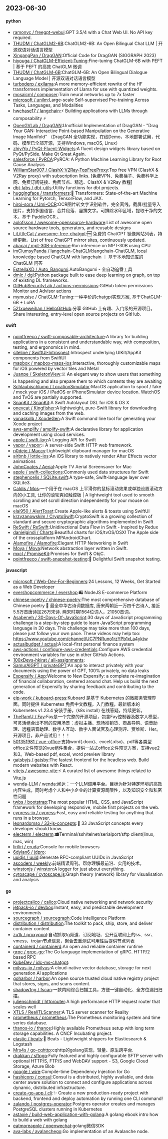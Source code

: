 ## 2023-06-30

#### python
* [ramonvc / freegpt-webui](https://github.com/ramonvc/freegpt-webui):GPT 3.5/4 with a Chat Web UI. No API key required.
* [THUDM / ChatGLM2-6B](https://github.com/THUDM/ChatGLM2-6B):ChatGLM2-6B: An Open Bilingual Chat LLM | 开源双语对话语言模型
* [XingangPan / DragGAN](https://github.com/XingangPan/DragGAN):Official Code for DragGAN (SIGGRAPH 2023)
* [hiyouga / ChatGLM-Efficient-Tuning](https://github.com/hiyouga/ChatGLM-Efficient-Tuning):Fine-tuning ChatGLM-6B with PEFT | 基于 PEFT 的高效 ChatGLM 微调
* [THUDM / ChatGLM-6B](https://github.com/THUDM/ChatGLM-6B):ChatGLM-6B: An Open Bilingual Dialogue Language Model | 开源双语对话语言模型
* [turboderp / exllama](https://github.com/turboderp/exllama):A more memory-efficient rewrite of the HF transformers implementation of Llama for use with quantized weights.
* [mosaicml / composer](https://github.com/mosaicml/composer):Train neural networks up to 7x faster
* [microsoft / unilm](https://github.com/microsoft/unilm):Large-scale Self-supervised Pre-training Across Tasks, Languages, and Modalities
* [hwchase17 / langchain](https://github.com/hwchase17/langchain):⚡
Building applications with LLMs through composability
⚡
* [OpenGVLab / DragGAN](https://github.com/OpenGVLab/DragGAN):Unofficial Implementation of DragGAN - "Drag Your GAN: Interactive Point-based Manipulation on the Generative Image Manifold" （DragGAN 全功能实现，在线Demo，本地部署试用，代码、模型已全部开源，支持Windows, macOS, Linux）
* [zhiyiYo / PyQt-Fluent-Widgets](https://github.com/zhiyiYo/PyQt-Fluent-Widgets):A fluent design widgets library based on PyQt/PySide. Make Qt Great Again.
* [salesforce / PyRCA](https://github.com/salesforce/PyRCA):PyRCA: A Python Machine Learning Library for Root Cause Analysis
* [WilliamStar007 / ClashX-V2Ray-TopFreeProxy](https://github.com/WilliamStar007/ClashX-V2Ray-TopFreeProxy):Top free VPN (ClashX & V2Ray proxy) with subscription links. [免费VPN、免费梯子、免费科学上网、免费订阅链接、免费节点、精选、ClashX & V2Ray 教程]
* [dbt-labs / dbt-utils](https://github.com/dbt-labs/dbt-utils):Utility functions for dbt projects.
* [huggingface / transformers](https://github.com/huggingface/transformers):🤗
Transformers: State-of-the-art Machine Learning for Pytorch, TensorFlow, and JAX.
* [hiroi-sora / Umi-OCR](https://github.com/hiroi-sora/Umi-OCR):OCR图片转文字识别软件，完全离线。截屏/批量导入图片，支持多国语言、合并段落、竖排文字。可排除水印区域，提取干净的文本。基于 PaddleOCR 。
* [aolofsson / awesome-opensource-hardware](https://github.com/aolofsson/awesome-opensource-hardware):List of awesome open source hardware tools, generators, and reusable designs
* [LiLittleCat / awesome-free-chatgpt](https://github.com/LiLittleCat/awesome-free-chatgpt):🆓
免费的 ChatGPT 镜像网站列表，持续更新。List of free ChatGPT mirror sites, continuously updated.
* [abacaj / mpt-30B-inference](https://github.com/abacaj/mpt-30B-inference):Run inference on MPT-30B using CPU
* [imClumsyPanda / langchain-ChatGLM](https://github.com/imClumsyPanda/langchain-ChatGLM):langchain-ChatGLM, local knowledge based ChatGLM with langchain ｜ 基于本地知识库的 ChatGLM 问答
* [EstrellaXD / Auto_Bangumi](https://github.com/EstrellaXD/Auto_Bangumi):AutoBangumi - 全自动追番工具
* [dmlc / dgl](https://github.com/dmlc/dgl):Python package built to ease deep learning on graph, on top of existing DL frameworks.
* [GitHubSecurityLab / actions-permissions](https://github.com/GitHubSecurityLab/actions-permissions):GitHub token permissions Monitor and Advisor actions
* [mymusise / ChatGLM-Tuning](https://github.com/mymusise/ChatGLM-Tuning):一种平价的chatgpt实现方案, 基于ChatGLM-6B + LoRA
* [521xueweihan / HelloGitHub](https://github.com/521xueweihan/HelloGitHub):分享 GitHub 上有趣、入门级的开源项目。Share interesting, entry-level open source projects on GitHub.

#### swift
* [pointfreeco / swift-composable-architecture](https://github.com/pointfreeco/swift-composable-architecture):A library for building applications in a consistent and understandable way, with composition, testing, and ergonomics in mind.
* [siteline / SwiftUI-Introspect](https://github.com/siteline/SwiftUI-Introspect):Introspect underlying UIKit/AppKit components from SwiftUI
* [mapbox / mapbox-maps-ios](https://github.com/mapbox/mapbox-maps-ios):Interactive, thoroughly customizable maps for iOS powered by vector tiles and Metal
* [Juanpe / SkeletonView](https://github.com/Juanpe/SkeletonView):☠️
An elegant way to show users that something is happening and also prepare them to which contents they are awaiting
* [Schlaubischlump / LocationSimulator](https://github.com/Schlaubischlump/LocationSimulator):MacOS application to spoof / fake / mock your iOS / iPadOS or iPhoneSimulator device location. WatchOS and TvOS are partially supported.
* [SnapKit / SnapKit](https://github.com/SnapKit/SnapKit):A Swift Autolayout DSL for iOS & OS X
* [onevcat / Kingfisher](https://github.com/onevcat/Kingfisher):A lightweight, pure-Swift library for downloading and caching images from the web.
* [yonaskolb / XcodeGen](https://github.com/yonaskolb/XcodeGen):A Swift command line tool for generating your Xcode project
* [aws-amplify / amplify-swift](https://github.com/aws-amplify/amplify-swift):A declarative library for application development using cloud services.
* [apple / swift-log](https://github.com/apple/swift-log):A Logging API for Swift
* [vapor / vapor](https://github.com/vapor/vapor):💧
A server-side Swift HTTP web framework.
* [p0deje / Maccy](https://github.com/p0deje/Maccy):Lightweight clipboard manager for macOS
* [airbnb / lottie-ios](https://github.com/airbnb/lottie-ios):An iOS library to natively render After Effects vector animations
* [JohnCoates / Aerial](https://github.com/JohnCoates/Aerial):Apple TV Aerial Screensaver for Mac
* [apple / swift-collections](https://github.com/apple/swift-collections):Commonly used data structures for Swift
* [stephencelis / SQLite.swift](https://github.com/stephencelis/SQLite.swift):A type-safe, Swift-language layer over SQLite3.
* [Caldis / Mos](https://github.com/Caldis/Mos):一个用于在 macOS 上平滑你的鼠标滚动效果或单独设置滚动方向的小工具, 让你的滚轮爽如触控板 | A lightweight tool used to smooth scrolling and set scroll direction independently for your mouse on macOS
* [elai950 / AlertToast](https://github.com/elai950/AlertToast):Create Apple-like alerts & toasts using SwiftUI
* [krzyzanowskim / CryptoSwift](https://github.com/krzyzanowskim/CryptoSwift):CryptoSwift is a growing collection of standard and secure cryptographic algorithms implemented in Swift
* [ReSwift / ReSwift](https://github.com/ReSwift/ReSwift):Unidirectional Data Flow in Swift - Inspired by Redux
* [danielgindi / Charts](https://github.com/danielgindi/Charts):Beautiful charts for iOS/tvOS/OSX! The Apple side of the crossplatform MPAndroidChart.
* [Alamofire / Alamofire](https://github.com/Alamofire/Alamofire):Elegant HTTP Networking in Swift
* [Moya / Moya](https://github.com/Moya/Moya):Network abstraction layer written in Swift.
* [mxcl / PromiseKit](https://github.com/mxcl/PromiseKit):Promises for Swift & ObjC.
* [pointfreeco / swift-snapshot-testing](https://github.com/pointfreeco/swift-snapshot-testing):📸
Delightful Swift snapshot testing.

#### javascript
* [microsoft / Web-Dev-For-Beginners](https://github.com/microsoft/Web-Dev-For-Beginners):24 Lessons, 12 Weeks, Get Started as a Web Developer
* [evershopcommerce / evershop](https://github.com/evershopcommerce/evershop):🛍️
NodeJS E-commerce Platform
* [chinese-poetry / chinese-poetry](https://github.com/chinese-poetry/chinese-poetry):The most comprehensive database of Chinese poetry
🧶
最全中华古诗词数据库, 唐宋两朝近一万四千古诗人, 接近5.5万首唐诗加26万宋诗. 两宋时期1564位词人，21050首词。
* [Asabeneh / 30-Days-Of-JavaScript](https://github.com/Asabeneh/30-Days-Of-JavaScript):30 days of JavaScript programming challenge is a step-by-step guide to learn JavaScript programming language in 30 days. This challenge may take more than 100 days, please just follow your own pace. These videos may help too: https://www.youtube.com/channel/UC7PNRuno1rzYPb1xLa4yktw
* [actualbudget / actual](https://github.com/actualbudget/actual):A local-first personal finance system
* [aws-actions / configure-aws-credentials](https://github.com/aws-actions/configure-aws-credentials):Configure AWS credential environment variables for use in other GitHub Actions.
* [100xDevs-hkirat / all-assignments](https://github.com/100xDevs-hkirat/all-assignments):
* [SamurAIGPT / privateGPT](https://github.com/SamurAIGPT/privateGPT):An app to interact privately with your documents using the power of GPT, 100% privately, no data leaks
* [Expensify / App](https://github.com/Expensify/App):Welcome to New Expensify: a complete re-imagination of financial collaboration, centered around chat. Help us build the next generation of Expensify by sharing feedback and contributing to the code.
* [eip-work / kuboard-press](https://github.com/eip-work/kuboard-press):Kuboard 是基于 Kubernetes 的微服务管理界面。同时提供 Kubernetes 免费中文教程，入门教程，最新版本的 Kubernetes v1.23.4 安装手册，(k8s install) 在线答疑，持续更新。
* [TheRamU / Fay](https://github.com/TheRamU/Fay):Fay是一个完整的开源项目，包含Fay控制器及数字人模型，可灵活组合出不同的应用场景：虚拟主播、现场推销货、商品导购、语音助理、远程语音助理、数字人互动、数字人面试官及心理测评、贾维斯、Her。 开源项目，非产品试用！！！
* [501351981 / vue-office](https://github.com/501351981/vue-office):支持word(.docx)、excel(.xlsx)、pdf等各类型office文件预览的vue组件集合，提供一站式office文件预览方案，支持vue2和3。Web-based pdf, excel, word preview library
* [gatsbyjs / gatsby](https://github.com/gatsbyjs/gatsby):The fastest frontend for the headless web. Build modern websites with React.
* [vitejs / awesome-vite](https://github.com/vitejs/awesome-vite):⚡️
A curated list of awesome things related to Vite.js
* [wenda-LLM / wenda](https://github.com/wenda-LLM/wenda):闻达：一个LLM调用平台。目标为针对特定环境的高效内容生成，同时考虑个人和中小企业的计算资源局限性，以及知识安全和私密性问题
* [twbs / bootstrap](https://github.com/twbs/bootstrap):The most popular HTML, CSS, and JavaScript framework for developing responsive, mobile first projects on the web.
* [cypress-io / cypress](https://github.com/cypress-io/cypress):Fast, easy and reliable testing for anything that runs in a browser.
* [leonardomso / 33-js-concepts](https://github.com/leonardomso/33-js-concepts):📜
33 JavaScript concepts every developer should know.
* [electerm / electerm](https://github.com/electerm/electerm):📻Terminal/ssh/telnet/serialport/sftp client(linux, mac, win)
* [liriliri / eruda](https://github.com/liriliri/eruda):Console for mobile browsers
* [6dylan6 / jdpro](https://github.com/6dylan6/jdpro):
* [uuidjs / uuid](https://github.com/uuidjs/uuid):Generate RFC-compliant UUIDs in JavaScript
* [ascoders / weekly](https://github.com/ascoders/weekly):前端精读周刊。帮你理解最前沿、实用的技术。
* [winstonjs / winston](https://github.com/winstonjs/winston):A logger for just about everything.
* [cytoscape / cytoscape.js](https://github.com/cytoscape/cytoscape.js):Graph theory (network) library for visualisation and analysis

#### go
* [projectcalico / calico](https://github.com/projectcalico/calico):Cloud native networking and network security
* [jetpack-io / devbox](https://github.com/jetpack-io/devbox):Instant, easy, and predictable development environments
* [sourcegraph / sourcegraph](https://github.com/sourcegraph/sourcegraph):Code Intelligence Platform
* [distribution / distribution](https://github.com/distribution/distribution):The toolkit to pack, ship, store, and deliver container content
* [zu1k / proxypool](https://github.com/zu1k/proxypool):自动抓取tg频道、订阅地址、公开互联网上的ss、ssr、vmess、trojan节点信息，聚合去重测试可用性后提供节点列表
* [containerd / containerd](https://github.com/containerd/containerd):An open and reliable container runtime
* [grpc / grpc-go](https://github.com/grpc/grpc-go):The Go language implementation of gRPC. HTTP/2 based RPC
* [KubeDev / idc-ms-chatgpt](https://github.com/KubeDev/idc-ms-chatgpt):
* [milvus-io / milvus](https://github.com/milvus-io/milvus):A cloud-native vector database, storage for next generation AI applications
* [goharbor / harbor](https://github.com/goharbor/harbor):An open source trusted cloud native registry project that stores, signs, and scans content.
* [shadow1ng / fscan](https://github.com/shadow1ng/fscan):一款内网综合扫描工具，方便一键自动化、全方位漏扫扫描。
* [julienschmidt / httprouter](https://github.com/julienschmidt/httprouter):A high performance HTTP request router that scales well
* [XTLS / RealiTLScanner](https://github.com/XTLS/RealiTLScanner):A TLS server scanner for Reality
* [prometheus / prometheus](https://github.com/prometheus/prometheus):The Prometheus monitoring system and time series database.
* [thanos-io / thanos](https://github.com/thanos-io/thanos):Highly available Prometheus setup with long term storage capabilities. A CNCF Incubating project.
* [elastic / beats](https://github.com/elastic/beats):🐠 Beats - Lightweight shippers for Elasticsearch & Logstash
* [Mrs4s / go-cqhttp](https://github.com/Mrs4s/go-cqhttp):cqhttp的golang实现，轻量、原生跨平台.
* [drakkan / sftpgo](https://github.com/drakkan/sftpgo):Fully featured and highly configurable SFTP server with optional HTTP/S, FTP/S and WebDAV support - S3, Google Cloud Storage, Azure Blob
* [google / wire](https://github.com/google/wire):Compile-time Dependency Injection for Go
* [hashicorp / consul](https://github.com/hashicorp/consul):Consul is a distributed, highly available, and data center aware solution to connect and configure applications across dynamic, distributed infrastructure.
* [create-go-app / cli](https://github.com/create-go-app/cli):✨
Create a new production-ready project with backend, frontend and deploy automation by running one CLI command!
* [zalando / postgres-operator](https://github.com/zalando/postgres-operator):Postgres operator creates and manages PostgreSQL clusters running in Kubernetes
* [astaxie / build-web-application-with-golang](https://github.com/astaxie/build-web-application-with-golang):A golang ebook intro how to build a web with golang
* [eatmoreapple / openwechat](https://github.com/eatmoreapple/openwechat):golang微信SDK
* [ava-labs / avalanchego](https://github.com/ava-labs/avalanchego):Go implementation of an Avalanche node.

